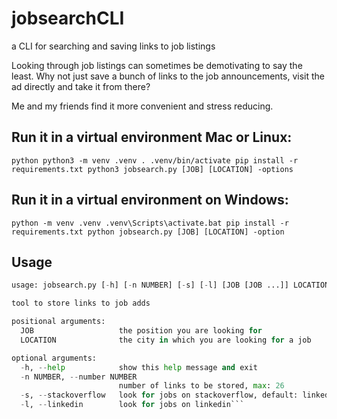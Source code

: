 # jobsearchCLI
a CLI for searching and saving links to job listings

Looking through job listings can sometimes be demotivating to say the least.
Why not just save a bunch of links to the job announcements, visit the ad directly and take it from there?

Me and my friends find it more convenient and stress reducing.

## Run it in a virtual environment Mac or Linux:

`python
python3 -m venv .venv
. .venv/bin/activate
pip install -r requirements.txt
python3 jobsearch.py [JOB] [LOCATION] -options`

## Run it in a virtual environment on Windows:

`python -m venv .venv
.venv\Scripts\activate.bat
pip install -r requirements.txt
python jobsearch.py [JOB] [LOCATION] -option`

## Usage
```python
usage: jobsearch.py [-h] [-n NUMBER] [-s] [-l] [JOB [JOB ...]] LOCATION

tool to store links to job adds

positional arguments:
  JOB                   the position you are looking for
  LOCATION              the city in which you are looking for a job

optional arguments:
  -h, --help            show this help message and exit
  -n NUMBER, --number NUMBER
                        number of links to be stored, max: 26
  -s, --stackoverflow   look for jobs on stackoverflow, default: linkedin
  -l, --linkedin        look for jobs on linkedin```


